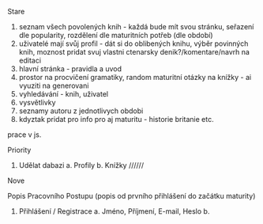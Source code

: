 Stare

  1.	seznam všech povolených knih - každá bude mít svou stránku, seřazení dle popularity, rozdělení dle maturitních potřeb (dle období)
  2.	uživatelé mají svůj profil - dát si do oblibených knihu, výběr povinných knih, moznost pridat svuj vlastni ctenarsky denik?/komentare/navrh na editaci
  3.	hlavní stránka - pravidla a uvod
  4.	prostor na procvičení gramatiky, random maturitní otázky na knížky - ai vyuziti na generovani
  5.	vyhledávání - knih, uživatel
  6.	vysvětlivky
  7.	seznamy autoru z jednotlivych obdobi
  8.	kdyztak pridat pro info pro aj maturitu - historie britanie etc.
 
prace v js.

Priority 
  1.	Udělat dabazi
    a.	Profily
    b.	Knížky
//////

Nove

Popis Pracovního Postupu (popis od prvního přihlášení do začátku maturity)

1. Přihlášení / Registrace
  a. Jméno, Příjmení, E-mail, Heslo
  b. 
